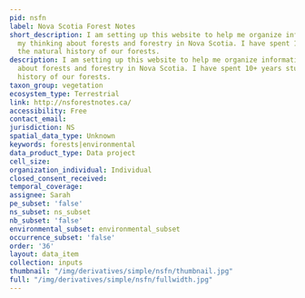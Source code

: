 ```yaml
---
pid: nsfn
label: Nova Scotia Forest Notes
short_description: I am setting up this website to help me organize information and
  my thinking about forests and forestry in Nova Scotia. I have spent 10+ years studying
  the natural history of our forests.
description: I am setting up this website to help me organize information and my thinking
  about forests and forestry in Nova Scotia. I have spent 10+ years studying the natural
  history of our forests.
taxon_group: vegetation
ecosystem_type: Terrestrial
link: http://nsforestnotes.ca/
accessibility: Free
contact_email: 
jurisdiction: NS
spatial_data_type: Unknown
keywords: forests|environmental
data_product_type: Data project
cell_size: 
organization_individual: Individual
closed_consent_received: 
temporal_coverage: 
assignee: Sarah
pe_subset: 'false'
ns_subset: ns_subset
nb_subset: 'false'
environmental_subset: environmental_subset
occurrence_subset: 'false'
order: '36'
layout: data_item
collection: inputs
thumbnail: "/img/derivatives/simple/nsfn/thumbnail.jpg"
full: "/img/derivatives/simple/nsfn/fullwidth.jpg"
---
```

